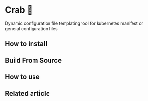 # Crab 🦀
Dynamic configuration file templating tool for kubernetes manifest or general configuration files

## How to install

## Build From Source

## How to use


## Related article
